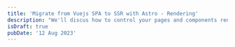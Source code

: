 ```yaml
---
title: 'Migrate from Vuejs SPA to SSR with Astro - Rendering'
description: "We'll discus how to control your pages and components rendering ."
isDraft: true
pubDate: '12 Aug 2023'
---
```


